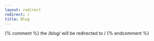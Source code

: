 ```yaml
---
layout: redirect
redirect: /
title: Blog
---
```


{% comment %}
the /blog/ will be redirected to /
{% endcomment %}
